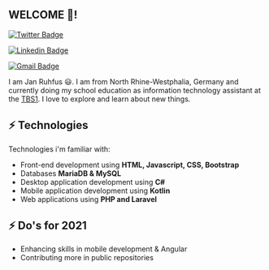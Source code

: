 <h2>WELCOME 👋!</h2>

[![Twitter Badge](https://img.shields.io/badge/-@Jan_Krb-1ca0f1?style=flat-square&labelColor=1ca0f1&logo=twitter&logoColor=white&link=https://twitter.com/Jan&#95;Krb)](https://twitter.com/Jan_Krb) 

[![Linkedin Badge](https://img.shields.io/badge/-Jan_Ruhfus-blue?style=flat-square&logo=Linkedin&logoColor=white&link=https://www.linkedin.com/in/jan-ruhfus-4003a51ba/)](https://www.linkedin.com/in/jan-ruhfus-4003a51ba/)

[![Gmail Badge](https://img.shields.io/badge/-janruhfus0@gmail.com-c14438?style=flat-square&logo=Gmail&logoColor=white&link=mailto:janruhfus0@gmail.com)](mailto:janruhfus0@gmail.com)

I am Jan Ruhfus 😃. I am from North Rhine-Westphalia, Germany and currently doing my school education as information technology assistant at the [TBS1](https://github.com/tbs1-bo). I love to explore and learn about new things.

## ⚡ Technologies
Technologies i'm familiar with:
- Front-end development using **HTML, Javascript, CSS, Bootstrap**
- Databases **MariaDB & MySQL**
- Desktop application development using **C#**
- Mobile application development using **Kotlin**
- Web applications using **PHP and Laravel**

## ⚡ Do's for 2021
- Enhancing skills in mobile development & Angular
- Contributing more in public repositories
